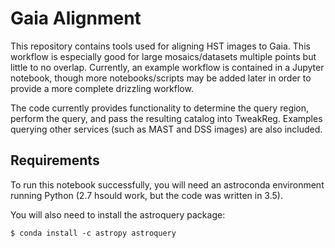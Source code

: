 # Gaia Alignment
This repository contains tools used for aligning HST images to Gaia.  This workflow is especially good for large mosaics/datasets multiple points but little to no overlap.  Currently, an example workflow is contained in a Jupyter notebook, though more notebooks/scripts may be added later in order to provide a more complete drizzling workflow.

The code currently provides functionality to determine the query region, perform the query, and pass the resulting catalog into TweakReg.  Examples querying other services (such as MAST and DSS images) are also included.

## Requirements
To run this notebook successfully, you will need an astroconda environment running Python (2.7 hsould work, but the code was written in 3.5).

You will also need to install the astroquery package:

`$ conda install -c astropy astroquery`
